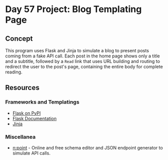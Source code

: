 # Day 57 Project: Blog Templating Page

## Concept

This program uses Flask and Jinja to simulate a blog to present posts coming from a fake API call. Each post in the
home page shows only a title and a subtitle, followed by a `Read` link that uses URL building and routing to redirect
the user to the post's page, containing the entire body for complete reading.

## Resources

### Frameworks and Templatings

- [Flask on PyPI](https://pypi.org/project/Flask/)
- [Flask Documentation](https://flask.palletsprojects.com/en/3.0.x/)
- [Jinja](https://jinja.palletsprojects.com/en/2.11.x/)

### Miscellanea

- [n:point](https://www.npoint.io/) - Online and free schema editor and JSON endpoint generator to simulate API calls.